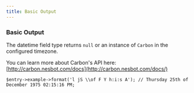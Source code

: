 ```yaml
---
title: Basic Output
---
```


### Basic Output

The datetime field type returns `null` or an instance of `Carbon` in the configured timezone.

You can learn more about Carbon's API here: [http://carbon.nesbot.com/docs](http://carbon.nesbot.com/docs/)

    $entry->example->format('l jS \\of F Y h:i:s A'); // Thursday 25th of December 1975 02:15:16 PM;


